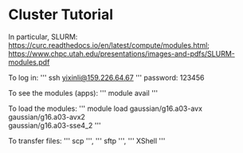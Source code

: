 # Cluster Tutorial

In particular, SLURM: https://curc.readthedocs.io/en/latest/compute/modules.html; https://www.chpc.utah.edu/presentations/images-and-pdfs/SLURM-modules.pdf

To log in: ''' ssh yixinli@159.226.64.67 ''' password: 123456

To see the modules (apps): ''' module avail '''

To load the modules: ''' module load gaussian/g16.a03-avx                          
gaussian/g16.a03-avx2                         
gaussian/g16.a03-sse4_2  '''

To transfer files: ''' scp ''', ''' sftp ''', ''' XShell '''

